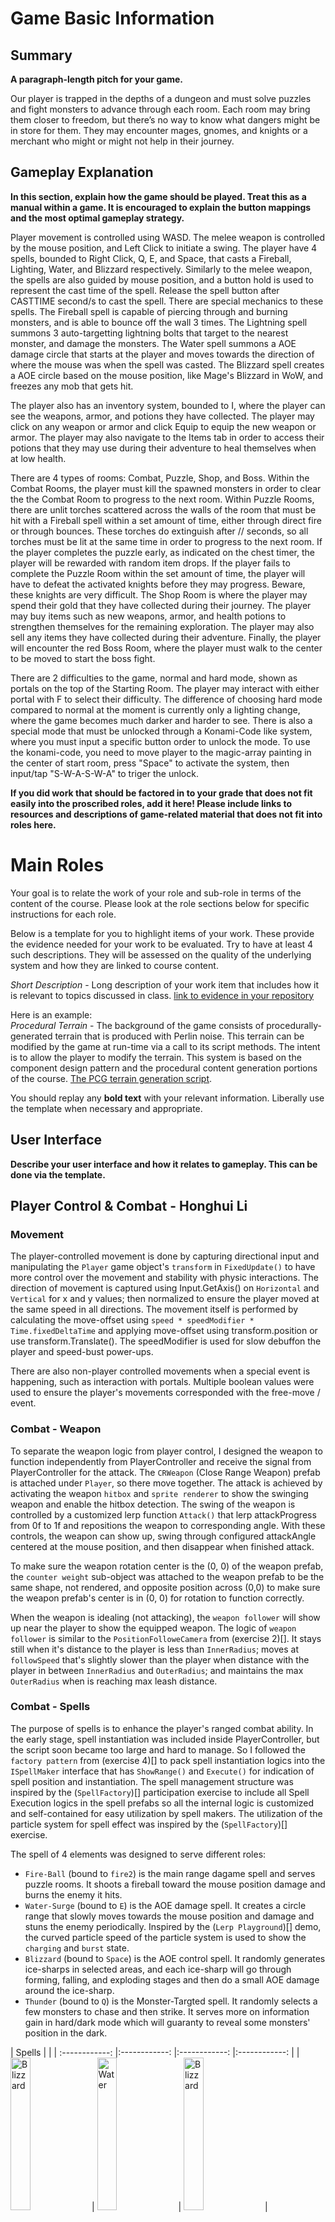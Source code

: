 # Game Basic Information #

## Summary ##

**A paragraph-length pitch for your game.**

Our player is trapped in the depths of a dungeon and must solve puzzles and fight monsters to advance through each room. Each room may bring them closer to freedom, but there’s no way to know what dangers might be in store for them. They may encounter mages, gnomes, and knights or a merchant who might or might not help in their journey.

## Gameplay Explanation ##

**In this section, explain how the game should be played. Treat this as a manual within a game. It is encouraged to explain the button mappings and the most optimal gameplay strategy.**

Player movement is controlled using WASD. The melee weapon is controlled by the mouse position, and Left Click to initiate a swing. The player have 4 spells, bounded to Right Click, Q, E, and Space, that casts a Fireball, Lighting, Water, and Blizzard respectively. Similarly to the melee weapon, the spells are also guided by mouse position, and a button hold is used to represent the cast time of the spell. Release the spell button after CASTTIME second/s to cast the spell. There are special mechanics to these spells. The Fireball spell is capable of piercing through and burning monsters, and is able to bounce off the wall 3 times. The Lightning spell summons 3 auto-targetting lightning bolts that target to the nearest monster, and damage the monsters. The Water spell summons a AOE damage circle that starts at the player and moves towards the direction of where the mouse was when the spell was casted. The Blizzard spell creates a AOE circle based on the mouse position, like Mage's Blizzard in WoW, and freezes any mob that gets hit.

The player also has an inventory system, bounded to I, where the player can see the weapons, armor, and potions they have collected. The player may click on any weapon or armor and click Equip to equip the new weapon or armor. The player may also navigate to the Items tab in order to access their potions that they may use during their adventure to heal themselves when at low health.

There are 4 types of rooms: Combat, Puzzle, Shop, and Boss. Within the Combat Rooms, the player must kill the spawned monsters in order to clear the the Combat Room to progress to the next room. Within Puzzle Rooms, there are unlit torches scattered across the walls of the room that must be hit with a Fireball spell within a set amount of time, either through direct fire or through bounces. These torches do extinguish after // seconds, so all torches must be lit at the same time in order to progress to the next room. If the player completes the puzzle early, as indicated on the chest timer, the player will be rewarded with random item drops. If the player fails to complete the Puzzle Room within the set amount of time, the player will have to defeat the activated knights before they may progress. Beware, these knights are very difficult. The Shop Room is where the player may spend their gold that they have collected during their journey. The player may buy items such as new weapons, armor, and health potions to strengthen themselves for the remaining exploration. The player may also sell any items they have collected during their adventure. Finally, the player will encounter the red Boss Room, where the player must walk to the center to be moved to start the boss fight.

There are 2 difficulties to the game, normal and hard mode, shown as portals on the top of the Starting Room. The player may interact with either portal with F to select their difficulty. The difference of choosing hard mode compared to normal at the moment is currently only a lighting change, where the game becomes much darker and harder to see. There is also a special mode that must be unlocked through a Konami-Code like system, where you must input a specific button order to unlock the mode. To use the konami-code, you need to move player to the magic-array painting in the center of start room, press "Space" to activate the system, then input/tap "S-W-A-S-W-A" to triger the unlock.

**If you did work that should be factored in to your grade that does not fit easily into the proscribed roles, add it here! Please include links to resources and descriptions of game-related material that does not fit into roles here.**

# Main Roles #

Your goal is to relate the work of your role and sub-role in terms of the content of the course. Please look at the role sections below for specific instructions for each role.

Below is a template for you to highlight items of your work. These provide the evidence needed for your work to be evaluated. Try to have at least 4 such descriptions. They will be assessed on the quality of the underlying system and how they are linked to course content. 

*Short Description* - Long description of your work item that includes how it is relevant to topics discussed in class. [link to evidence in your repository](https://github.com/dr-jam/ECS189L/edit/project-description/ProjectDocumentTemplate.md)

Here is an example:  
*Procedural Terrain* - The background of the game consists of procedurally-generated terrain that is produced with Perlin noise. This terrain can be modified by the game at run-time via a call to its script methods. The intent is to allow the player to modify the terrain. This system is based on the component design pattern and the procedural content generation portions of the course. [The PCG terrain generation script](https://github.com/dr-jam/CameraControlExercise/blob/513b927e87fc686fe627bf7d4ff6ff841cf34e9f/Obscura/Assets/Scripts/TerrainGenerator.cs#L6).

You should replay any **bold text** with your relevant information. Liberally use the template when necessary and appropriate.


## User Interface

**Describe your user interface and how it relates to gameplay. This can be done via the template.**

## Player Control & Combat - Honghui Li

### Movement
The player-controlled movement is done by capturing directional input and manipulating the `Player` game object's `transform` in  `FixedUpdate()` to have more control over the movement and stability with physic interactions. The direction of movement is captured using Input.GetAxis() on `Horizontal` and `Vertical` for x and y values; then normalized to ensure the player moved at the same speed in all directions. The movement itself is performed by calculating the move-offset using `speed * speedModifier * Time.fixedDeltaTime` and applying move-offset using transform.position or use transform.Translate(). The speedModifier is used for slow debuffon the player and speed-bust power-ups.

There are also non-player controlled movements when a special event is happening, such as interaction with portals. Multiple boolean values were used to ensure the player's movements corresponded with the free-move / event.

### Combat - Weapon
To separate the weapon logic from player control, I designed the weapon to function independently from PlayerController and receive the signal from PlayerController for the attack. The `CRWeapon` (Close Range Weapon) prefab is attached under `Player`, so there move together. The attack is achieved by activating the weapon `hitbox` and `sprite renderer` to show the swinging weapon and enable the hitbox detection. The swing of the weapon is controlled by a customized lerp function `Attack()` that lerp attackProgress from 0f to 1f and repositions the weapon to corresponding angle. With these controls, the weapon can show up, swing through configured attackAngle centered at the mouse position, and then disappear when finished attack.

To make sure the weapon rotation center is the (0, 0) of the weapon prefab, the `counter weight` sub-object was attached to the weapon prefab to be the same shape, not rendered, and opposite position across (0,0) to make sure the weapon prefab's center is in (0, 0) for rotation to function correctly.

When the weapon is idealing (not attacking), the `weapon follower` will show up near the player to show the equipped weapon. The logic of `weapon follower` is similar to the `PositionFolloweCamera` from (exercise 2)[]. It stays still when it's distance to the player is less than `InnerRadius`; moves at `followSpeed` that's slightly slower than the player when distance with the player in between `InnerRadius` and `OuterRadius`; and maintains the max `OuterRadius` when is reaching max leash distance.

### Combat - Spells
The purpose of spells is to enhance the player's ranged combat ability. In the early stage, spell instantiation was included inside PlayerController, but the script soon became too large and hard to manage. So I followed the `factory pattern` from (exercise 4)[] to pack spell instantiation logics into the `ISpellMaker` interface that has `ShowRange()` and `Execute()` for indication of spell position and instantiation. The spell management structure was inspired by the (`SpellFactory`)[] participation exercise to include all Spell Execution logics in the spell prefabs so all the internal logic is customized and self-contained for easy utilization by spell makers. The utilization of the particle system for spell effect was inspired by the (`SpellFactory`)[] exercise.

The spell of 4 elements was designed to serve different roles:
- `Fire-Ball` (bound to `fire2`) is the main range dagame spell and serves puzzle rooms. It shoots a fireball toward the mouse position damage and burns the enemy it hits.
- `Water-Surge` (bound to `E`) is the AOE damage spell. It creates a circle range that slowly moves towards the mouse position and damage and stuns the enemy periodically. Inspired by the (`Lerp Playground`)[] demo, the curved particle speed of the particle system is used to show the `charging` and `burst` state.
- `Blizzard` (bound to `Space`) is the AOE control spell. It randomly generates ice-sharps in selected areas, and each ice-sharp will go through forming, falling, and exploding stages and then do a small AOE damage around the ice-sharp.
- `Thunder` (bound to `Q`) is the Monster-Targted spell. It randomly selects a few monsters to chase and then strike. It serves more on information gain in hard/dark mode which will guaranty to reveal some monsters' position in the dark.


| Spells |  |
| :------------: |:------------: |:------------: |:------------: |
|  <img src="https://github.com/oycheng/McDungeon/blob/MapPlayerPuzzle/ProjectDocumentMaterial/Fire.gif" alt="Blizzard" width="25%">  |  <img src="https://github.com/oycheng/McDungeon/blob/MapPlayerPuzzle/ProjectDocumentMaterial/Blizzard.gif" alt="Water" width="25%">  | <img src="https://github.com/oycheng/McDungeon/blob/MapPlayerPuzzle/ProjectDocumentMaterial/Blizzard.gif" alt="Blizzard" width="25%"> |  <img src="https://github.com/oycheng/McDungeon/blob/MapPlayerPuzzle/ProjectDocumentMaterial/Blizzard.gif" alt="Thunder" width="25%">  |
| Fire-Ball | Water-Surge | | Blizzard | Thunder | 


The spell also has different level UPR 2D light effect attached to them for hard mode information gain.
The casting/ready stage of spell casting is shown by particle effect around player and is inspired by the (healing effect from classmate's `SpellFactory` exeersice)[].

The initial plan on the spell part was to make 2 spells per element for the player to choose/purchase and implement the interaction between elements to allow players to build their combat style. For example, the original design for the water spell is for a `wet` status on monsters that make them easier to be frizzed or induce lightning. We also planned to include a few special purposed spells for consumable scroll items, such as a `light scroll` that light up the entire room for hard mode combat assist. But these plans were selectively pushed back due to task transferring and time manner.

## Mobs - Orien Cheng

### Mob AI
The concept of the Mob AI was to track and move toward the player, and attack the player when the player is within the mob's attack range. There were 6 mobs in concept: Slime, Skeleton, Knight, GNome, GNelf, and Mage.

In its earliest phases, the design was very simplistic, the mob had to take damage, and the mob had to keep track, move towards, and then attack the player. There were no Mob assets to begin with so they started out with simple Hexagon prefabs so that the interaction between player and mob could be tested. Each mob was designed very simplistically, with Slime, Skeleton, and Knight all melee attacking. GNome was designed to throw a projectile and spawn GNelfs, and Mage was designed to cast either a Fireball or Frostbolt. These projectiles would have their own controllers similarly to (Exercise 4)[] and my self designed pirate command in (Exercise 1)[] . Each mob had its own controller, derived from the `IMobController` Interface, that allowed the player easy access to call the function `TakeDamage()`. The `MobManager.cs` was designed after to keep track of all the mobs in a list, with functions `Subscribe()`, `Unsubscribe()`, and `Notify()` to keep track and control all mobs that were spawned, just like in [Exercise 3](SOME LINK). There were some simple functions designed, such as `SpawnMobs()` and`GetMobs()`, so that the room manager was able spawn mobs and keep track of whether the list of mobs was empty so that the player may progress.

We wanted more variety within the mobs, as many of the mobs shared the same attack patterns or traits, so we redesigned Skeleton, and Knight and made a small rework to the Slime. The skeleton was redesigned so that it threw a bone projectile, and it needed to retrieve its bone before it can throw it again. The decision to have the Skeleton pick up its thrown bone was to differentiate from the GNome, who threw knife projectiles at the player. The Knight was redesigned so that it had a respawning shield that takes a free hit. The Slime was minorly changed so that it slowed the player.

A design bug came up while reworking Skeletons, where a different Skeleton can steal another's bone. In such case, the Skeleton that got their bone stolen ended up dancing inplace. I decided to make this bug into a feature, reworking how Skeletons would pick up thier bones, with the possibility that another Skeleton could steal a bone. During this development phase, a race condition was created where a bone could interact with two Skeleton hitboxes simultaneously, and a Skeleton could interact with two bone hitboxes simultaneously. Using knowledge of semaphores, they were implemented to prevent two Skeletons being able to gain a bone from 1 bone, and vice versa.

Each mob had a state machine system. The Slime, GNelf, and Knight have a similar system, move toward the player, if the player was within its attack range, attack the player, and repeat the cycle. Skeleton had a modification to that. Skeletons would move toward the player, and if it was within its attack range, it would throw its bone projectile. It then would retrieve the bone, and repeat the cycle. The Mage was designed to move toward the player just like the rest of the mobs, and if the player was in range of the Mage, it would start casting either a Fireball or Frostbolt and the cycle would repeat. Similarly to the Skeleton and Mage, the GNome combines both systems. It would move toward the player, and if it was within range of the player, throw a knife projectile. And similarly to Mages, if its cast cooldown was up, it would start casting on the spot until it gets inturrupted by a hit. If this cast went off, GNelfs would spawn around the GNome, and the cycle repeats.

### Status Effects
As we wanted to implement status effects such as burn, freeze, and slow, I designed a Scriptable Object, `StatusEffects.cs`, that could be used globally for statuses. This Scriptable Object would store the status prefabs and status durations for death, stun, burn, and freeze, and would contain functions that would instantiate these prefabs. A design issue came up during this, where each mob had hundreds of lines of code that were identical between all mob controllers. This prompted me to rewrite all mob controllers using the abstract class `Mob.cs` that would still inherit the interface `IMobController.cs`, and allow generic functions to be written for all mob controllers. Some of these functions were virtual functions, allowing certain mob types to override the existing function to fit into the mob design. Each of these status effects use Coroutines to control its duration, where each time a status effect would occur, the existing Coroutine for that status effect would be stopped and a new one would be started, continuing the status effect.

In the end, I realized that I could have changed this implementation so that instead of a prefab being generated every time a status effect occurred, each mob prefab would contain the status effect sprites instead so that the `SetActive()` function could be used to show different statuses on the model.

This Scriptable Object was then extended to the `playerController.cs` to allow mobs to apply statuses onto the player, with accompanying functions added for the player.

### Boss AI
The concept of the Boss AI was to take the Among Us player and create a boss fight with multiple attack patterns designed from the Among Us game.

Having Mob AI already made, the Boss AI was relatively simple in comparison. Many of the functions that were used in Mob AI were transferrable to Boss AI, however the Boss AI would need different attack patterns. As the theme of the boss was Among Us, we decided that the two attack patterns were the button slam and the laser beam. Having learned about child GameObjects and `SetActive()`, two hands representing the left and right hand, a button, and the laser beam was added into the Boss prefab as child objects. These child objects would be activated when the Boss AI is on that attack pattern and deactivated once it has been finished.

### Mob and Boss Rigging
As assets were introduced, Animators were added to all mob prefabs, and animations and animator controllers were implemented based on the design of the mob.

Due to the design of each mob, every mob had a different animation state machine. However, all mobs contained booleans for Attack, Freeze, and Stun within its animator controller that led to its attack animation or idle/still animation respectively. Each mob's controller contained a function, `spriteControl()`, that changed the direction of the sprite to either up, down, left, or right while the mob was moving. As all mobs had an attack animation, except for GNelf who just charges at you, an attack state machine was needed to be implemented on all mobs. This attack state machine would track the elapsed attack animation time, and trigger the player damage or projectile instantiation at the correct point of time during the animation. This was heavily adjusted during Game Feel testing, which I also conducted.

### TA AI
We wanted to put in an Easter Egg player spell for the game's special mode.

TA AI, or Arunpreet AI, does 1 job, attract mobs and throw attendance codes at them. When Arunpreet is spawned, a black hole effect is triggered. Similarly to my implementation of a black hole in the spell factory extra exercise, it takes the list of mobs and moves them towards Arunpreet's character model. Then he randomly throws attendance code projectiles in all directions and disappears.

## Animation and Visuals - Krystal Chau

### Concept Art
The context of the game's environment was imperative to even beginning the process of creating assets. Knowing this, I created a number of concepts for the player, mobs, and the map itself so that my teammates and I would have a clearer vision of what the game would look and feel like. This way we could continue on with a relative consensus of what the game's feel and story was like so that their individual parts would not stray too far from the concepts.<br>
<sub>*All concept art was made using the app `GoodNotes` on the iPad.*<sub><br><br>


| *Concepts* |               |
| :------------: | :------------: |
| Initial Map       | <img src="https://cdn.discordapp.com/attachments/1103896189017010186/1106839144950415426/image.png" width="70%"> | 
| Final Map         | <img src="https://cdn.discordapp.com/attachments/1103896189017010186/1106859081983066142/Game_Asset_Concept_Art-5.png" width="70%"> |
| Player | <img src="https://cdn.discordapp.com/attachments/1103896189017010186/1107156397206012013/Game_Asset_Concept_Art-2.png" width="70%"> |
| Monster Ideas | <img src="https://cdn.discordapp.com/attachments/1103896189017010186/1107156452637933648/Game_Asset_Concept_Art-3.png" width="70%"> |
| Slime | <img src="https://cdn.discordapp.com/attachments/1103896189017010186/1106839020216004608/image.png" width="70%"> |
| Skeleton | <img src="https://cdn.discordapp.com/attachments/1103896189017010186/1106839096967565332/image.png" width="70%"> |

<br>

### Asset Creation
Now that the theme and feel of the game was set, I tried my best to keep the feel the same throughout creation. Since the game did not have a set narrative, I had to make sure that all the assets, at least, had a consistent pixel sizing and palette so that the game had the symblance of being cohesive. We decided on have the animations made in a 64-bit style since it was closest to what I had done before in [Exercise 1](https://github.com/ensemble-ai/exercise-1-command-pattern-krystalchau), but I ended up just making assets that fix what my teammates had coded. With the decided medieval style dungeon, it was important for me to keep the color palette muted and almost muddy to emphasize the implied atmosphere that comes with being in a dungeon. I was mostly inspire by the "dark academia" color palette when choosing colors, using the website [coolors](https://coolors.co/d1c6ad-bbada0-a1869e-797596-0b1d51) to quickly generate colors that might work. In the cases where I needed a tint or shade of a color, I used the site [Tint and Shade Generator](https://maketintsandshades.com/). All assets were made by me (Krystal) using the free website [Piskel](https://www.piskelapp.com/) unless specified otherwise.<br>

#### Animation Rules/Style
- Dark Gray outline around the entirely of the character and major parts of design
- "Glowing" effects do not need to be outlined
- Colored using the set palette
- Each GIF much run at 12 frames per second<br>
<sub>*These rules were set after creating the first Player sprite described below.*<sub>

### The Player
Our game is a 2D top down dungeon crawler, so the first this we had to figure out was the number of directions each mob and the player could move. Originally, we had decided to do all 8 directions (up, down, left right, and the diagonals), but we later decided against it and chose to do 4 directions due to the shear number of assets I would have to create in the end and the reasurrance that it could work since the game `Don't Starve` also does not have 8 directions.<br><br>

| Style Versions |  |
| :------------: | :------------ |
| ![Player V0.1](https://cdn.discordapp.com/attachments/1103896189017010186/1107204628174606476/Armor_Player_Down_2.gif) | The original design looked almost nothing like the concept arts because I quite literally had no experience making animations from scratch. He had a bow and arrows on his back and was frankly, ugly, so I decided to try again. This design was also before we decided to switch to 64-bit, so it was also much less detailed then I wanted.|
| ![Player V0.2](https://piskel-imgstore-b.appspot.com/img/a28790d9-09ad-11ee-aa58-c98958b07512.gif) | This design is almost exactly the same as the concept art and is much nicer than the previous. He was drawn on a single layer and has a visible dark gray border around all parts of his design. He was also made to look like he was running at 12 frames per second. Since this was the first asset, it would set the rules for the rest of the assets after it. |

Once the style of animation was chosen, I animated the rest of the directions, not without problems, but with much more ease than the first.

| Up | Down | Left/Right | Idle | Dead |
| :------------: | :------------: |:------------: |:------------: |:------------: |
| ![Player Up](https://piskel-imgstore-b.appspot.com/img/08945670-09b0-11ee-8107-c98958b07512.gif) | ![Player Down](https://piskel-imgstore-b.appspot.com/img/a28790d9-09ad-11ee-aa58-c98958b07512.gif) | ![Player Left/Right](https://piskel-imgstore-b.appspot.com/img/2d67191c-09b0-11ee-b3b0-c98958b07512.gif) | ![Player Idle](https://piskel-imgstore-b.appspot.com/img/8abc51a3-09b0-11ee-b2e7-c98958b07512.gif) | ![Player Dead](https://piskel-imgstore-b.appspot.com/img/cca63966-09b0-11ee-85e2-c98958b07512.gif) |

<sub>*The idle animation and death icon where created much later in the process compared to the previous player assests.*<sub>

### Mobs
From the player onwards there were not many style issues due to the color palette and drawing style being set; the only real challenge was making the movements feasible to the mob itself.

Since we had many typical mob types, it was important for me to make them unique as unique as I could think of, even if their mechanic ends up being similar to another game.<br>
<sub>*The **mobs** are listed below in the order they were created.*<sub>

#### Slime 

| Up/Down | Left/Right | Attack |
| :------------: |:------------: |:------------: |
| ![Slime Up/Down](https://piskel-imgstore-b.appspot.com/img/7243251c-09bd-11ee-ab25-c98958b07512.gif) | ![Slime Left/Right](https://piskel-imgstore-b.appspot.com/img/cc827e54-09b2-11ee-9866-c98958b07512.gif) | <img src="https://piskel-imgstore-b.appspot.com/img/14fd77a6-09b3-11ee-ad62-c98958b07512.gif" width="70%"> |

#### Skeleton
| Type | Up | Down | Left/Right |
| :------------: |:------------: |:------------: |:------------: |
| Chase | ![Skeleton Chase Up](https://piskel-imgstore-b.appspot.com/img/a1f53f21-09b8-11ee-b065-c98958b07512.gif) | <img src="https://piskel-imgstore-b.appspot.com/img/60ac9e97-09b8-11ee-8c72-c98958b07512.gif" width="60%"> |![Skeleton Chase Left/Right](https://piskel-imgstore-b.appspot.com/img/7c11eff8-09b8-11ee-99c0-c98958b07512.gif) |
| Attack | ![Skeleton Attack Up](https://piskel-imgstore-b.appspot.com/img/38e2f587-09b8-11ee-b687-c98958b07512.gif) | <img src="https://piskel-imgstore-b.appspot.com/img/ce68a791-09b8-11ee-935f-c98958b07512.gif" width="60%"> |![Skeleton Attack Left/Right](https://piskel-imgstore-b.appspot.com/img/f37e55a3-09b8-11ee-b1e5-c98958b07512.gif) |
| Bone | ![Bone](https://piskel-imgstore-b.appspot.com/img/41ad90dc-09b9-11ee-b31d-c98958b07512.gif) | *The bone is one of the few times I forgot to follow my animation rules (forgetting the gray outline)*|  |

#### G'Nelf
| Up | Down | Left/Right |
| :------------: |:------------: |:------------: |
| ![G'Nelf Up](https://piskel-imgstore-b.appspot.com/img/16afaa66-09ba-11ee-9f03-c98958b07512.gif) | ![G'Nelf Down](https://piskel-imgstore-b.appspot.com/img/3082a4eb-09ba-11ee-b4e3-c98958b07512.gif) | ![G'Nelf Left/Right](https://piskel-imgstore-b.appspot.com/img/c1bb5838-09b9-11ee-a5ea-c98958b07512.gif) |

#### G'Nome
| Type | Up | Down | Left | Right |
| :------------: |:------------: | :------------: | :------------: | :------------: |
| Chase | ![G'Nome Chase Up](https://piskel-imgstore-b.appspot.com/img/0390504c-09bb-11ee-b1c7-c98958b07512.gif) | ![G'Nome Chase Down](https://piskel-imgstore-b.appspot.com/img/2b59b3c2-09bb-11ee-a3fc-c98958b07512.gif) |![G'Nome Chase Left](https://piskel-imgstore-b.appspot.com/img/9d10ecc0-09ba-11ee-a727-c98958b07512.gif) | ![G'Nome Chase Right](https://piskel-imgstore-b.appspot.com/img/e057590f-09ba-11ee-9659-c98958b07512.gif) |
| Attack | ![G'Nome Attack Up](https://piskel-imgstore-b.appspot.com/img/1bb479ca-09bb-11ee-a272-c98958b07512.gif) | ![G'Nome Attack Down](https://piskel-imgstore-b.appspot.com/img/8e3772a8-09ba-11ee-b8cc-c98958b07512.gif) | ![G'Nome Attack Left/Right](https://piskel-imgstore-b.appspot.com/img/eefa2b33-09ba-11ee-8a0e-c98958b07512.gif) |  |  |
| Cast | ![G'Nome Cast](https://piskel-imgstore-b.appspot.com/img/3aa15ea1-09bb-11ee-a05d-c98958b07512.gif) |
| Knife | ![G'Nome](https://piskel-imgstore-b.appspot.com/img/b7371fd7-09bd-11ee-b113-c98958b07512.gif) |  |  |

#### Mage 
| Type | Up | Down | Left/Right |
| :------------: |:------------: |:------------: |:------------: |
| Chase | ![Chase Up](https://piskel-imgstore-b.appspot.com/img/e93fe2dc-09bb-11ee-bbc1-c98958b07512.gif) | ![Chase Down](https://piskel-imgstore-b.appspot.com/img/a38f4491-09bb-11ee-9731-c98958b07512.gif ) |![Chase Left/Right](https://piskel-imgstore-b.appspot.com/img/55425478-09bb-11ee-91ef-c98958b07512.gif) |
| Cast | ![Cast Burn](https://piskel-imgstore-b.appspot.com/img/cdc3dab5-09bb-11ee-91a4-c98958b07512.gif) | ![Cast Frost](https://piskel-imgstore-b.appspot.com/img/b4bda5b0-09bb-11ee-9ba5-c98958b07512.gif) |  |

#### Knight
| Type | Up | Down | Left/Right |
| :------------: |:------------: |:------------: |:------------: |
| Chase | ![Knight Chase Up](https://piskel-imgstore-b.appspot.com/img/d18cd399-09bc-11ee-bfc1-c98958b07512.gif) | ![Knight Chase Down](https://piskel-imgstore-b.appspot.com/img/8c1509f3-09bc-11ee-bee0-c98958b07512.gif) | ![Knight Chase Left/Right](https://piskel-imgstore-b.appspot.com/img/de4f7dee-09bc-11ee-a9d7-c98958b07512.gif) |
| Attack | ![Knight Attack Up](https://piskel-imgstore-b.appspot.com/img/c21c8070-09bc-11ee-832b-c98958b07512.gif) | ![Knight Attack Down](https://piskel-imgstore-b.appspot.com/img/9d6435e8-09bc-11ee-89bf-c98958b07512.gif) | ![Knight Attack Left/Right](https://piskel-imgstore-b.appspot.com/img/ef4d7db0-09bc-11ee-bd0c-c98958b07512.gif) |
| Statue | ![Knight Statue](https://piskel-imgstore-b.appspot.com/img/368cc26e-09bd-11ee-b587-c98958b07512.gif) |  |  |
| Shield | ![Knight Shield](https://piskel-imgstore-b.appspot.com/img/0ec3b530-09bd-11ee-8453-c98958b07512.gif) |  |  |

### Weapons/Armor
Weapons and armor were created as a way for the player to have some kind of customizability to their playthrough. Although exteremly RNG, having one of the more powerful weapons/armor appear in the Merchants room can drastically change the player's experience playing the game with different stats on each item.

| All Weapons | ![Weapon All](https://piskel-imgstore-b.appspot.com/img/894ddd97-09c0-11ee-81c4-c98958b07512.gif) | All Armor | ![Armor All](https://piskel-imgstore-b.appspot.com/img/30704302-09c1-11ee-9126-c98958b07512.gif) |
| :------------: |:------------: |:------------: |:------------: |

#### Attack (Unsused)
| ![Wooden](https://piskel-imgstore-b.appspot.com/img/7799f29c-09c0-11ee-a8e6-c98958b07512.gif) | ![Iron](https://piskel-imgstore-b.appspot.com/img/552a4723-09c1-11ee-bbdb-c98958b07512.gif) | ![Ice](https://piskel-imgstore-b.appspot.com/img/5cc34ef3-09c1-11ee-bf1d-c98958b07512.gif) | ![Amethyst](https://piskel-imgstore-b.appspot.com/img/6867375c-09c1-11ee-be6b-c98958b07512.gif) | ![Ruby](https://piskel-imgstore-b.appspot.com/img/732aa259-09c1-11ee-a4b9-c98958b07512.gif) | ![Emerald](https://piskel-imgstore-b.appspot.com/img/7e90b98f-09c1-11ee-b28a-c98958b07512.gif) |  
| :------------: |:------------: |:------------: |:------------: |:------------: |:------------: |

### Effects
| Ablaze | Frozen | Stun | Death Poof |
|:------------: |:------------: |:------------: |:------------: |
| ![Ablaze](https://piskel-imgstore-b.appspot.com/img/305e0f75-09c2-11ee-92c1-c98958b07512.gif) | ![Frozen](https://piskel-imgstore-b.appspot.com/img/47ba868c-09c2-11ee-8a6f-c98958b07512.gif) | ![Stun](https://piskel-imgstore-b.appspot.com/img/66113b1e-09c2-11ee-9194-c98958b07512.gif) | ![Death Poof](https://piskel-imgstore-b.appspot.com/img/80011954-09c2-11ee-9901-c98958b07512.gif) |

### Merchant
The concept for the Merchant was to set him up to be a potential boss. However due to time constraints, he is not a boss, but his concpet remains. The merchant is a retired [Mage](https://github.com/oycheng/McDungeon/blob/MapPlayerPuzzle/ProjectDocument.md#mage) that has now devoted his life to selling junk. Although he seems very homeless, he is extremely rich. 

His design is almost identical to that of the Mage with a recolor and some cloth patches to emphasis his homelessnes. Since a merchant like him would want to hide his richness, it is protrayed subtly through the gold buttons on the merchant UI panel.

| Merchant | Tent | Rug | Together |
|:------------: |:------------: |:------------: |:------------: |
| ![Merchant](https://piskel-imgstore-b.appspot.com/img/492f1a38-09c3-11ee-8b70-c98958b07512.gif) | ![Tent](https://piskel-imgstore-b.appspot.com/img/54bfe63d-09c3-11ee-a0ae-c98958b07512.gif) | ![Rug](https://piskel-imgstore-b.appspot.com/img/3b3afec5-09c3-11ee-a40a-c98958b07512.gif) | ![Together](https://piskel-imgstore-b.appspot.com/img/5d72148c-09c3-11ee-abd3-c98958b07512.gif) |

### Special Sprites
You (Professor or Arunpreet) may recall someone asking you what you what you usually where on a typical day. This is the result of that.

The reason for the noticable style change here is that these characters can only be **unlocked** by completing a special pattern. Since they are hidden under a code, they must also adron a special style specific to them.<br>
<sub>*I wanted to make cute sprites for once.*<sub>

#### Professor
| Running | Idle |
| :------------: |:------------: |
| ![McCoy Running](https://piskel-imgstore-b.appspot.com/img/e7f4a79e-09be-11ee-be05-c98958b07512.gif) | ![McCoy Idle](https://piskel-imgstore-b.appspot.com/img/fb6f2c54-09be-11ee-9941-c98958b07512.gif) |

#### Arunpreet
| Spin | Attendance Code |
| :------------: |:------------: |
| ![Arunpreet](https://piskel-imgstore-b.appspot.com/img/ef7f388f-09bf-11ee-9b82-c98958b07512.gif) | ![Attendance Code](https://piskel-imgstore-b.appspot.com/img/a18f19ae-09c2-11ee-beb2-c98958b07512.gif) |
#### Mode Select
| Normal | Hard | Special |
| :------------: |:------------: |:------------: |
| ![Normal Gate](https://piskel-imgstore-b.appspot.com/img/a32ed461-09c8-11ee-90e1-c98958b07512.gif) | ![Hard Gate](https://piskel-imgstore-b.appspot.com/img/97355d94-09c8-11ee-9f67-c98958b07512.gif) | ![Special Gate](https://piskel-imgstore-b.appspot.com/img/8540dfe8-09c8-11ee-82dc-c98958b07512.gif) |

| Special Code Area |  |
| :------------: |:------------ |
| <img src="https://piskel-imgstore-b.appspot.com/img/28300e8a-09c8-11ee-bada-c98958b07512.gif" width="80%"> | We wanted there to be a way to visualize entering the correct code to make the experience even more special to the player. The restoration of the pentagram a long with the glowing elements is all made in an effort to make this special event more magical, so it would make sense that the curtain would mysteriously fall off. |

| Curtain Version |  |
| :------------: |:------------ |
| ![Curtain V0.1](https://piskel-imgstore-b.appspot.com/img/8b3b5ab5-09c7-11ee-b437-c98958b07512.gif) | The purpose of the curtain is to later fall/fade off to reveal the mirror behind it, but having this type of curtain fall of makes no sense in context, so I decided to remake it. |
| ![Curtain V0.2](https://piskel-imgstore-b.appspot.com/img/9ac656d1-09c7-11ee-8aa1-c98958b07512.gif) | This made much more sense, but took me much longer than any of the other sprites beacuse I wanted the sheet to fall in a somewhat natural way. Draping the sheet was difficult in itself, but have the sheet fall in a "graeful" way was an important was to signify the "special-ness" of this mode. |

### UI
#### Inventory/Merchant
I made sure to make all the UI panels, buttons, and slots as close to the theme as possible, while also being simple enough so that the design itself would not distract from the items in the inventory too much. It is also important to keep the theme consistent in these screens because thery blocks a large portion of the play area that contains the "atmosphere" of the game; keeping the theme as closely as possible helps midigate any damage to game feel.

#### Puzzle
The puzzle buttons had be extremely obvious in order for Players to get an understanding of the puzzle quickly. I made sure to make walls that correspnded to a specific button very obivous so that there is little trial and error on the player's part regarding puzzle mechanics. 

### Miscellaneous
| Hearts | Potion | Chest | Gate | Decorations | Coin | Scroll |
| :------------: |:------------: | :------------: |:------------: | :------------: |:------------: | :------------: | 
| ![Hearts](https://piskel-imgstore-b.appspot.com/img/ee0f580a-09c4-11ee-90e5-c98958b07512.gif) | ![Health Potion](https://piskel-imgstore-b.appspot.com/img/c040c84c-09c6-11ee-9a54-c98958b07512.gif) | ![Wooden Chest](https://piskel-imgstore-b.appspot.com/img/bd02e073-09c4-11ee-80f2-c98958b07512.gif) | ![Gate](https://piskel-imgstore-b.appspot.com/img/fe459fd7-09c4-11ee-9fd5-c98958b07512.gif) | ![Decorations](https://piskel-imgstore-b.appspot.com/img/93743a66-09c5-11ee-9a9e-c98958b07512.gif) | ![Coin](https://piskel-imgstore-b.appspot.com/img/e8e78233-09c5-11ee-a117-c98958b07512.gif) | ![Scroll](https://piskel-imgstore-b.appspot.com/img/a8291100-09c4-11ee-a11a-c98958b07512.gif) |
|  |  | ![Gold Chest](https://piskel-imgstore-b.appspot.com/img/c579ee45-09c4-11ee-8254-c98958b07512.gif) |  |  |  |  |
|  |  | ![Diamond Chest](https://piskel-imgstore-b.appspot.com/img/d025c7ae-09c4-11ee-a222-c98958b07512.gif) |  |  |  |  | <br>

<sub>*As of the time writing this (6/13/2023), this is the complete list of all assets I have created excluding: UI Elements, Boss Health Bar, and a Scrapped Torch.*<sub>

## Puzzle

### Design
The main concepts behind most puzzles were made on graph paper, where I could correlate each square on the paper to a tile in game. I chose to desgin on paper because it was the best way to test many different designs quickly and without too much of a turnaround time so that the implementor(Jason) could work on the room. 

We chose to do a "bouncing angles" type of puzzle where the goal is to light all the torches in the room by bouncing fireballs of the walls and obsticals of the room to hit them under a certain about of time because our spell implementor(Honghui) ended up creating the fireball spell quite early on in the game creating process. This way the spell could be useful to not only attack, but also to solve puzzles which helped further integrate the mechanic with the game as a whole. 

Originally, the puzzles were supposed to reward the player with an upgrade to their fireball spell and to punish failure with the special knight mob that would only activate upon puzzle failure, but the upgrade was scrapped as we felt it was no longer necessary. Despite the scrapping of the previous reward, we felt that it was still important to provide an incentive for players to complete puzzles so that they would be less tempted to wait out the puzzle timer, so we provided random drops that might or might not be better than their current gear and strengthened the knights.

We ended up creating a total of 5 puzzle rooms, including the tutorial, 4 of them designed by Krystal and 1 by Jason.

### Puzzles Designed by Krystal
Most of my puzzles went through multiple design changes as our game was developed due to the screen's restriction of the player's sight. The first itteration of puzzles too large for the player to be able to see all torches on the map, so it forced the player to guess angles to bounce fireballs, rather then making more educated decisions. 

| Room 1 Version 1 | Room 2 Version 1 |
| :------------: | :------------: |
| <img src="https://cdn.discordapp.com/attachments/1112968117509959701/1112968670143070278/IMG_4571.jpg" width="50%"><br><img src="https://cdn.discordapp.com/attachments/1112968117509959701/1112968670562496525/IMG_4572.jpg" width="50%"> | <img src="https://cdn.discordapp.com/attachments/1112968117509959701/1113420536094150696/IMG_4576.jpg" width="70%">  |
| As this was the first ever puzzle made, I made sure to include multiple explainations of what each mechanic would do and what the "answer" to teh puzzle was. This room was 11 by 6 units and was reflected that way in the game when implemented. However, the player was not able to see the torches on both sides at the same time making it difficult for the player to solve rooms as intended. | This puzzle was even larger and had the same mechanics as the first puzzle room. It also had the same problems as the first room, where each room was just too large for players to see much of anything. |

Once these problems were brought to my attention, I opted to redesign each puzzle so that they would fit in the screen's 9 by 5 block limit, while trying to keep the rooms as close to the original designs.

| Room 1 Version 2 | Room 2 Version 2 |
| :------------: | :------------: |
| <img src="https://cdn.discordapp.com/attachments/1073950912801947698/1118667150979240026/IMG_4591.jpg" width="70%"> | <img src="https://cdn.discordapp.com/attachments/1073950912801947698/1118667279689863198/IMG_4591.jpg" width="70%"> |

Both of the new designs were inside the constraints of the player's field of vision, coupled with a new mechanic to lock the camera on the center of the room so that the player would always be able to see the entire map. This change effectively made each puzzle much less of blind guessing, but more of the intended educated shooting.

The 3rd room I created was made after the above observations, so it was created with only one drafting. The major difference between this puzzle and the others I created was the new mechanic of moving walls, made by Jason as he was creating his own.

| Room 3 | <img src="https://cdn.discordapp.com/attachments/1112968117509959701/1117286341957402775/IMG_4589.jpg" width="30%" style="transform:rotate(270deg);"> |
| :------------: | :------------: |

The last room to mention is the Tutorial puzzle that is supposed to teach the player the mechanics of puzzles, was actually created sometime between the first puzzle version 1 and the second puzzle version 1.

| Tutorial Puzzle |  |
| :------------: |:------------: |
|  This was the first iteration of the tutorial room, but had the same player field of view problems as the fist and second puzzles, so it was proptly resized to 9 by 5 in the current game | <img src="https://cdn.discordapp.com/attachments/1112968117509959701/1112974720434966628/IMG_4574.jpg" width="70%"> |
| Unfortunately, after testing the game at the game showcase, we have decided that the tutorial room simply does not prepare the player well enough to complete puzzles on thier own, but do not currently have the dev time for it, so it will remain as is. |  |

### Puzzle Designed by Jason

<!-- Feel free to add anything to the stuff above if you want to - Krystal -->

### Implementation

## Map Visuals, Logic and Design - Marc Paolo Yap

### Overview

I used a teleport based system in order to link several rooms together to form a cohesive map. This was done to allow for most of the map related gameobjects to be already loaded upon entering the scene. In order for the game to feel unique every run, I made it so that how the rooms are linked are based on the map configuration matrix which is procedurally generated.

In addition to this majority of the map-related assets were created by me (Paolo) using the free website [Piskel](https://www.piskelapp.com/).

## Rooms

### Setting Up the Scene

I created the initial design for a single room grid in our game environment. I needed this to be done in order to create the rest of the map.

I decided to use tile maps for room creation as this gave flexibility and ease of use when creating different layouts and design

### Design and Creation

I had different iterations of the room tile map as we weren't sure yet on how are room should look like. Either having it look isometric at a 45 degree angle or to have it completly top-down similar to The Legend of Zelda (1987) or the Binding of Isaac: Rebirth.

<img src = https://cdn.discordapp.com/attachments/1116541534087684108/1118726997787545650/DefaultRoom_Layout.PNG width = 70%>

| _Room Tile Maps_ | | |
| :-: | :-: | :-: |
|  Initial Design for Wall   | <img src = https://cdn.discordapp.com/attachments/1116541534087684108/1118726657549811712/BridgeFloor.png>  |
| Finialized Design for Wall | <img src = https://cdn.discordapp.com/attachments/1116541534087684108/1118721230535675904/DungeonWall.png>  | <img src = https://cdn.discordapp.com/attachments/1116541534087684108/1118722437568278548/DungeonWall_6.png> |
|  Initial Design for Floor  | <img src = https://cdn.discordapp.com/attachments/1116541534087684108/1118721230321758228/DungeonFloor.png> |
| Finalized Design for Floor |  <img src = https://cdn.discordapp.com/attachments/1116541534087684108/1118721230091067412/FloorTile.png>   |

We decided on having a total of 6 room types: <br>
Start Room, Tutorial Room, Puzzle Room, Combat Room, and the End Room.

I decided to have a total of 16 rooms in order to prolong the game, this consisted of:
- 1x Start Room
- 1x Tutorial Room
- 8x Combat Rooms
- 2x Shop Rooms
- 3x Puzzle Rooms (3 are chosen out of 4 existing)
- 1x End Room

These rooms had their own respective colors and layout. Starting Room was set to the default room and color.

| Room Type |   Layouts  |
| :-------: | :-: |
|      Combat Room     |  <img src = https://cdn.discordapp.com/attachments/1116541534087684108/1118726658065703055/CombatRooms.PNG>  |
|      Tutorial Room     |  <img src = https://cdn.discordapp.com/attachments/1116541534087684108/1118750031554543636/TutorialRoom.PNG>  |
|      Puzzle Room <br>(was initially different sized but changed for consistency)    |  <img src = https://cdn.discordapp.com/attachments/1116541534087684108/1118726999066824744/PuzzleRooms.PNG>  |
|      Shop Room <br> (Additional assets and layout were created by Krystal, Jason, and I)     |  <img src = https://cdn.discordapp.com/attachments/1116541534087684108/1118726999561732226/ShopRooms.PNG>  |
|      End Room     |  <img src = https://cdn.discordapp.com/attachments/1116541534087684108/1118726997997256734/EndRoom.PNG>  |

## End Room
|||
| :-------: | :-: |
| Boss Room Entrance <br> <br> Found inside the End Room, and teleports the player to the boss room when colliding with the trigger | ![BossEntrance](https://piskel-imgstore-b.appspot.com/img/f61eb1d1-0b25-11ee-878c-b7bc24a2ee1f.gif)|

Animation and trigger is handled by the `VentDetector.cs`, and `BossEntrance.cs` script.

Teleportation to boss room is handled by the `BossTeleport.cs` script via on trigger.


## Map Layout

### Procedurally Generated
The map was procedurally generated using a heavily modified drunkard walk algortithm in `DrunkardWalk.cs` tailored to fit our layout. This algorithm could potentially make any n x m matrix map by modifying some values, but I kept these values set to follow our map constraints (specific number of total rooms, specific number of combat, puzzle, shop rooms).

I used an enum `RoomTypes` that represented different room types:
- 0 being No Room
- 1 being Starting Room
- 2 being Tutorial Room
- 3 being Shop Rooms
- 4 being Combat Rooms
- 5 being Puzzle Rooms
- 6 being End Rooms
- 7 being Temporary Rooms

The public function `GenerateMatrix` returns a n by n generated matrix that could be fed later to our `MapGenerator.cs` script.

`GenerateMatrix` first chooses a starting room randomly in the matrix by setting the matrix [n][m] value to `1`. It then calls the `GenerateTrainingRoom` which generates a training room by assiging the matrix value to `2` always adjacent to the starting room. 

After it picks both the starting room and the training room, the drunkard starts walking randomly in different directions which is stored in the `nextRoom` value for 100 steps trying to create a total of 15 rooms (end room is added at the very end). If the drunkard hasn't finished creating all 15 rooms within the amount of steps, it just regenerates the matrix again. This drunkard will assign the value of a temporary room, which is `7`, only on empty spots in the matrix. I also made a constraint that it cannot place a room adjacent to the starting room, as the tutorial room has to be the only room next to it.

After it generates all the temporary rooms, the drunkard stops walking. Multiple functions are then called to assing the different room types that are remaining. `GenerateShopLayer()` generates the shops replacing temporary rooms with its value, `3`, this makes sure that no shop rooms are placed adjacent to a shop room. `GeneratePuzzleLayer()` functions simialrly to `GenerateShopLayer()` placing its value `5` on top of temporary rooms and ensuring that they're not placed adjacent to another puzzle room. `GenerateCombatLayer()` just fills the remaining temporary rooms with the combat room value `4`. Finally, `GenerateEndRoom()` looks for a room that exist, is not completly surrounded by rooms, and is as far away (by distance not by rooms) from the start room and places the end room `6` on a random empty spot adjacent to it. 

I initially had planned to generated the end room to be the furthest amount of rooms away from the starting room but I found it too complicated to do within the remaining time. I also felt like I could've used a better map generation method but decided to go for the more simplistic route.

### Linking the Rooms Together
I used the `MapGenerator.cs` script to link all the rooms together via teleporters, esentially creating the pathway between rooms.

`MapGenerator.cs` on `Start()`, looks for all the type of room gameobjects that exist within the scene and adds them to their respective lists via the `AssignList()` method.

Then from RNG, the map is selected, there is a 25% chance of a premade `crewmate` shaped map being picked, and a 75% chance of being a randomly generated map from `DrunkardWalk.cs`.

 Then according to their respective location in the matrix, `AssignRoom()` is called to iterate throught the fed n by m matrix and uses its `Vector2Int` position in the matrix as the `roomDictionary` key and assigns the respective room gameobject as the `roomDictionary` value based on the room value in the matrix.

`AssignPortal()` is then called which iterates through the map matrix and checks the current room's right and bottom if there exists a room. If there exists a room on the right, the current room's left teleporter `PortalA1` will link to the right adjacent room's left teleporter `PortalA2`. Similarly, if there exists a room on the bottom, the current room's bottom teleporter `PortalB1` will link to the bottom adjacent room's top teleporter `PortalB2`. 

This linkage is done via the `LinkTeleporter.cs` script attached to all teleporters (via prefab) by assigning the `TargetRoom` gameobject to each others teleporter. If a player walks to the teleporter via an `OnTriggerEnter2D` it teleports the player to the targer room.

While linking these rooms, I also made sure that the teleporter sprites were not rendered via the `LinkTeleporter.cs` script by checking if `TargetRoom` was null. The wall tiles were also updated properly to reflect the map layout. This meant that if there was no target room the walls will visually get updated, this is all handled by the `TileUpdate.cs` script attached to the wall gameobject of each room.

I felt like this could've been done more efficently if I used a central teleporter controller for each room.
 
<img src= "https://cdn.discordapp.com/attachments/1116541534087684108/1118727890373181470/UpdatedRoomTiles.PNG">

### MiniMap

The minimap is generated via the `MapGenerator.cs` script. It creates a bunch of `miniRoom` gameobjects arranged in a matrix and is shown via the canvas ui. The minimap has a transparent background for better visibility. Visited rooms are colored with light grey, current room is colored with white, and unvisited adjacent rooms are colored with dark grey. The boss room has a unique icon. This minimap design was heavily inspired by the Binding of Isaac: Rebirth.

<img src = "https://cdn.discordapp.com/attachments/1116541534087684108/1118726549475180594/image.png">

The icon sprites were drawn by me:
| Icon |  |
| :-------: | :-: |
| Room | <img src= "https://cdn.discordapp.com/attachments/1116541534087684108/1118776117470429294/MiniRoomTexture.png"> |
| Boss Room | <img src= "https://cdn.discordapp.com/attachments/1116541534087684108/1118721228761477200/BossIcon.png"> |

### Room Logic
Each room had their own preset conditions to complete. If the room is not completed when entered, then the teleporters (represented by the gate sprites) will be closed and kept shut. This is mostly handled by the `LinkTeleporter.cs` script found in each teleporter. For puzzle rooms/tutorial room, upon entering, the camera shifts to center on the room, and the minimap disables for better visibility. When the puzzle starts, the tiles updates via `TileUpdate.cs` to create an enclosed room with no escape until the player completes or defeats the knights that will spawn when failing (by checking the mob count). For combat rooms, the room is shut if there are mobs and completes once they all die. 

### Additional Room Related Sprite Work

| Sprites |  |
| :-------: | :-: |
| Candles | ![Candle](https://piskel-imgstore-b.appspot.com/img/8a7601dc-0b3f-11ee-b56b-b7bc24a2ee1f.gif) |
| Chain Ball <br> (unused) | <img src= "https://cdn.discordapp.com/attachments/1116541534087684108/1118722436750393394/Ball_Chain.png"> |
| Item Pedastel<br> (unused) | <img src= "https://cdn.discordapp.com/attachments/1116541534087684108/1118721229872975892/Item_Pedestal_Base.png"> |

## Input

**Describe the default input configuration.**

**Add an entry for each platform or input style your project supports.**

## Game Logic

**Document what game states and game data you managed and what design patterns you used to complete your task.**

# Sub-Roles

## Project Manager - Orien Cheng

**Describe the steps you took in your role as producer. Typical items include group scheduling mechanism, links to meeting notes, descriptions of team logistics problems with their resolution, project organization tools (e.g., timelines, depedency/task tracking, Gantt charts, etc.), and repository management methodology.**

### Project Management
From my understanding of game design and game development cycles, I conducted regular weekly meetings to check on each teams progress and to make sure that the game development was on track. I scheduled our (Initial Game Plan)[https://docs.google.com/document/d/1nOKUQqh0cJJVvcR_yvxZgWWZTnJzXiF4eff2JPueFGs/edit?usp=sharing] Gantt Chart, with an emphasis on focusing on creating quick and simple systems early in the development cycle, so that certain dependencies could be tested early on to ensure cohesion throughout our game.
An (Excel Sheet)[https://docs.google.com/spreadsheets/d/1dQqFI7IdrA2Wo5TLjiHZfgli4moYHDZg/edit?usp=sharing&ouid=117100085502910190489&rtpof=true&sd=true] was used to keep track of each person's tasks with expected deadlines to ensure that certain features could be tested at specific times.

## Game Feel
Using information from personal playtesting and from the Project Game Showcase, many factors were changed or tweaked to enhance game feel.

*Puzzle Rooms* - Puzzle rooms initially felt very clunky with the existing spell designs, with high cast time and long cooldowns. Although those cast times and cooldowns were meant for combat, it massively slowed down the gameplay during puzzle rooms so much so that the tutorial room was very easily failable. Some suggested changes were lowering both the cast time and cooldown of the Fireball spell specifically for the puzzle room, so that the player can test multiple angles much faster, and to increase the torch duration once it had been hit by a Fireball. Another issue that came up during the Project Game Showcase was that certain UI elements were blocking torch visibility, so moving the timer to back to the center of the screen and disabling the minimap and zooming out more for puzzle rooms were suggested as solutions.

*Combat Rooms* - Initially we had long cast times, and not being able to cast while moving, however it was concluded that the casting felt very clunky, and too inhibiting. This was then changed to a lower cast time, and being able to cast while moving, making it less punishing on the player if they wanted to use spells. I had also initially known that mobs were very overpowered or strong, where some projectiles were not dodgeable or cast times and cooldowns were way too low, so many of the mob numbers were tweaked so that there is a slight challenge to fighting mobs.

*Tutorial Puzzle Room* - The tutorial room currently gives weapons and potions as rewards for completing it fast, however it didn't make sense for the tutorial room to give a weapon that would replace the starting weapon that had not been used at all. Thus, a suggestion for removing weapon drops for the Tutorial Puzzle Room was made.

*Player* - During personal playtests and duing the Project Game Showcase, the general consensus was that the player moved too slow. I had suggested to increase the player move speed to help with the flow of the game, however due to time constraints and required testing with new player speed, we were not able to implement the change.

## Cross-Platform

**Describe the platforms you targeted for your game release. For each, describe the process and unique actions taken for each platform. What obstacles did you overcome? What was easier than expected?**

## Audio - Krystal Chau

### Background Music
I make multiple attempts to create my own soundtracks using a free to use website called [BeepBox](https://www.beepbox.co/#9n31s0k0l00e03t2ma7g0fj07r1i0o432T7v1u41f0q011d08H_RJSIrsAArrrrrh0IaE0T1v1u62f0qwx10s811d08A0F0B0Q00adPfe39E4b761862863bT0v1u12f10s4q00d03w2h2E0T2v1u15f10w4qw02d03w0E0b4h400000000h4g000000014h000000004h400000000p16000000), but was unsuccessfull as what every I created was alway either too happy for a dunegon atmosphere or just [bad](https://www.beepbox.co/player/#song=9n31sbk7l00e0nt2ma7g0nj07r1i0o432T5v6ug6f0qE1132d42H07000000000000h2E11iT7v6u07f20h4134q012d7aHt7760Md9xb9pb9h1I8E0T7v6u41f0q011d08H_RJSIrsAArrrrrh0IaE0T3v6uf8f0q0x10p71d08S-IqiiiiiiiiiiiiE1bib000Pc0004Pc14001014y8N8y8y8Qgy8w4h4h5i4hkh5mtlh5llkh5l4h8h5jcx4kp23tFJvok18lkQvgzwF2Ezjn-5-ihRRRlW1BQ7dQ6m2CFMhVHjubY3nF-DUg7jQRf8VmwVkaqfQhM178AtsIhS4tkD9g5ldvEGWqqqqquiFFFFFFFFFFFFFFFF_b_W5ZdHYaGquQw860FGUILPU7ab-gHIJFGOznEbRd682ewzE8W2ewzE8W2ewzDjTAt17ghQ4tdQV2yCUYwnFEO2ewzE8W2fgerEer0) in general. After my failures, my goal was to find a soundtrack that not only fit the medieval fantasy dungeon vibe of the game, but was also 8-bit. My reasoning for wanting an 8-bit soundtrack is quite simply inspired by `Undertale` and it's outstanding soundtrack. Therefore, I found [`8-Bit Fantasy & Adventure Music`](https://www.youtube.com/watch?v=5bn3Jmvep1k&ab_channel=xDeviruchi), royalty free music by *xDeviruchi*, using [Track 10](https://www.youtube.com/watch?v=5bn3Jmvep1k&t=2082s) for combat/puzzle rooms and [`Persona 5 Among Us Remix`](https://www.youtube.com/watch?v=x0KRvAJDlRw&ab_channel=Pukirox) for the boss fight.

[`8-Bit Fantasy & Adventure Music` Track 10](https://www.youtube.com/watch?v=5bn3Jmvep1k&t=2082s) is used for the combat/puzzle rooms because I found the track mysterious which fit with the exploring nature of our game. It was also calm/quiet enough to hear all the sound effects at the same time. It is also a sound that is easy to listen to, so it does not matter how many times it loops and will not get immediately annoying.

[`Persona 5 Among Us Remix`](https://www.youtube.com/watch?v=x0KRvAJDlRw&ab_channel=Pukirox) is used for the boss fight
because of the boss itself. There is a huge style change, but the style change also happens in game so the change is not completly out of no where. According to, the creators of `Among Us`, on *Inner Sloth*'s [website](https://www.innersloth.com/fan-creation-policy/):
> 2. Educational Use/Teaching 
>
>   Teachers may integrate the Among Us IP in educational materials for small group classes and team-building activities, but we ask that you refrain from widespread distribution or sale of these materials.
> 
> NOTE: Innersloth will not issue licenses for educational use of the Among Us IP.
> 
> Examples – Permitted Educational/Teaching Use
> ●        Creating and playing an interactive game with your class based on Among Us IP
> 
> ●        Using Among Us IP in an interactive > slideshow or school-wide program
> 
> ●        Sharing the materials provided above with fellow teachers at your school (at no charge)

Therefore, we should be allowed to use this in our game.

### Special Sounds
There is/will be special voice lines from Arunpreet that fire in the special mode when using one of the spells. The reasoning for this was that, we thought it would be funny and would add to the "special-ness" of special mode.

### Sound Effects

[`Whoosh Sounds Effects HD (No Copyright)`](https://www.youtube.com/watch?v=TitDsqWGtxs&ab_channel=YouTubeSoundEffects) by *YouTube Sound Effects* - Sword whoosh for both the [Player](https://github.com/oycheng/McDungeon/blob/MapPlayerPuzzle/ProjectDocument.md#the-player) and [Knight](https://github.com/oycheng/McDungeon/blob/MapPlayerPuzzle/ProjectDocument.md#knight).

[`Flash Fire Ignite-Sound Effect (HD)`](https://www.youtube.com/watch?v=I2_DotYhuAA&ab_channel=FameFX) by *Fame FX* - Torch Igniting.

All other sound effects are created by me using [BeepBox](https://www.beepbox.co/#9n31s0k0l00e03t2ma7g0fj07r1i0o432T7v1u41f0q011d08H_RJSIrsAArrrrrh0IaE0T1v1u62f0qwx10s811d08A0F0B0Q00adPfe39E4b761862863bT0v1u12f10s4q00d03w2h2E0T2v1u15f10w4qw02d03w0E0b4h400000000h4g000000014h000000004h400000000p16000000) to emulate each sound as best as I could in the 8-bit style. 

I made sure to create sound for most attacks to that the Player could distingush the sound of being hit or the sound of an attack from an enemy. I also made sounds to indicate actions like spells or opening the inventory, so that actions would not just result in visual queues and so that these actions are more satisfying to the player. 

The sound implementation mostly consisted of sorting sounds into 4 categories: background music, room sounds, player/mob sounds, and special sounds. Then I would create a dedicated `SoundManager` prefab for the category, create a custom tag for it, and assign all sounds as a sound component. Depending on what sound it was adding, I would locate the tag and proceed to call the sound through playing the corresponding sound's array index in it's sound manager. This gave the me an easier way to find and add in audio, since I would not have to spend time counting `Audio Source` components to find the indexing of each sound. The old exceptions were sounds that were always played upon use, where I opted to directly add the `Audio Source` compontent to the game object itself and set it to "Play on Awake."

## Boss Concept and Design - Marc Paolo Yap
I thought of the boss concept, and boss stage design with the clear reference to Among Us. All of the create sprites and tiles, shown under here are all drawn by me using the free website [Piskel](https://www.piskelapp.com/). The Boss AI and scripting was handled by Orien Cheng.

Upon entering the vent in the final room, the player enters the Boss Room and will be guided upwards. At a certain point when going up, there is a trigger via `BossTrigger.cs` that starts the boss, prevents the player from backtracking, and changes the music.

|| Paint.exe Concept Art|
| :-------: | :-: |
| Boss Entrance & Design <br> (decided on the right one)| <img src = "https://cdn.discordapp.com/attachments/1116541534087684108/1118726655922421812/Boss_Final.png" width = 50%>|
| Boss 1st Phase <br> (only one we decided using) | <img src = "https://cdn.discordapp.com/attachments/1116541534087684108/1118726656417333368/Boss_Phase_1.png" width = 50%>|
| Boss 2nd Phase <br> (unused) | <img src = "https://cdn.discordapp.com/attachments/1116541534087684108/1118726656736108634/Boss_Phase_2.png" width = 50%>|

### Boss Assets
|Left Hand| Head | Right Hand|
|:-:|:-:|:-: |
|![BossLeft](https://piskel-imgstore-b.appspot.com/img/92611bca-0b1f-11ee-9f75-b7bc24a2ee1f.gif)|![BossHead](https://piskel-imgstore-b.appspot.com/img/28ca839c-0b1f-11ee-bf19-b7bc24a2ee1f.gif)|![BossRight](https://piskel-imgstore-b.appspot.com/img/7334a91c-0b1f-11ee-a2f6-b7bc24a2ee1f.gif)|
|Laser Beam| ![Beam](https://piskel-imgstore-b.appspot.com/img/345188dc-0b1f-11ee-abce-b7bc24a2ee1f.gif)|
|Button |![Button](https://piskel-imgstore-b.appspot.com/img/5d54c18f-0b1f-11ee-bea3-b7bc24a2ee1f.gif)|

### Boss Map

<img src = "https://cdn.discordapp.com/attachments/1116541534087684108/1118726657247805560/BossRoom.PNG">

|Tiles for TileMap|
|:-:|
|<img src = "https://cdn.discordapp.com/attachments/1116541534087684108/1118722437006241862/Bridge_Wall.png">|
|<img src = "https://cdn.discordapp.com/attachments/1116541534087684108/1118722437245321257/BridgeFloor.png">|
|<img src = "https://cdn.discordapp.com/attachments/1116541534087684108/1118721229239623700/Bridge_Wall_2.png">|
|<img src = "https://cdn.discordapp.com/attachments/1116541534087684108/1118722786442092584/Bridge_Bottom_Side_L.png">|
|<img src = "https://cdn.discordapp.com/attachments/1116541534087684108/1118722787272572938/Bridge_Side_Corner_R.png">|
|<img src = "https://cdn.discordapp.com/attachments/1116541534087684108/1118722787809435698/Bridge_Side_L.png">|
|<img src = "https://cdn.discordapp.com/attachments/1116541534087684108/1118722788061102150/Bridge_Side_R_Top.png">|
|<img src = "https://cdn.discordapp.com/attachments/1116541534087684108/1118722676463239168/Boxes.png">|
  
## Gameplay Testing

**Add a link to the full results of your gameplay tests.**

**Summarize the key findings from your gameplay tests.**

## Narrative Design

**Document how the narrative is present in the game via assets, gameplay systems, and gameplay.** 

## Press Kit and Trailer

**Include links to your presskit materials and trailer.**

**Describe how you showcased your work. How did you choose what to show in the trailer? Why did you choose your screenshots?**



